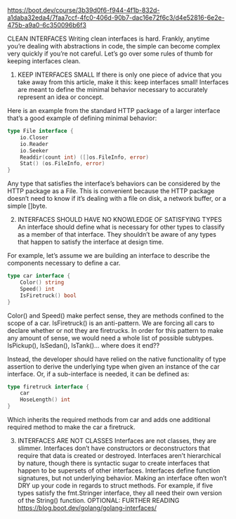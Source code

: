 https://boot.dev/course/3b39d0f6-f944-4f1b-832d-a1daba32eda4/7faa7ccf-4fc0-406d-90b7-dac16e72f6c3/d4e52816-6e2e-475b-a9a0-6c350096b6f3

CLEAN INTERFACES
Writing clean interfaces is hard. Frankly, anytime you’re dealing with abstractions in code, the simple can become complex very quickly if you’re not careful. Let’s go over some rules of thumb for keeping interfaces clean.

1. KEEP INTERFACES SMALL
If there is only one piece of advice that you take away from this article, make it this: keep interfaces small! Interfaces are meant to define the minimal behavior necessary to accurately represent an idea or concept.

Here is an example from the standard HTTP package of a larger interface that’s a good example of defining minimal behavior:

```go
type File interface {
    io.Closer
    io.Reader
    io.Seeker
    Readdir(count int) ([]os.FileInfo, error)
    Stat() (os.FileInfo, error)
}
```
Any type that satisfies the interface’s behaviors can be considered by the HTTP package as a File. This is convenient because the HTTP package doesn’t need to know if it’s dealing with a file on disk, a network buffer, or a simple []byte.

2. INTERFACES SHOULD HAVE NO KNOWLEDGE OF SATISFYING TYPES
An interface should define what is necessary for other types to classify as a member of that interface. They shouldn’t be aware of any types that happen to satisfy the interface at design time.

For example, let’s assume we are building an interface to describe the components necessary to define a car.

```go
type car interface {
	Color() string
	Speed() int
	IsFiretruck() bool
}
```
Color() and Speed() make perfect sense, they are methods confined to the scope of a car. IsFiretruck() is an anti-pattern. We are forcing all cars to declare whether or not they are firetrucks. In order for this pattern to make any amount of sense, we would need a whole list of possible subtypes. IsPickup(), IsSedan(), IsTank()… where does it end??

Instead, the developer should have relied on the native functionality of type assertion to derive the underlying type when given an instance of the car interface. Or, if a sub-interface is needed, it can be defined as:

```go
type firetruck interface {
	car
	HoseLength() int
}
```
Which inherits the required methods from car and adds one additional required method to make the car a firetruck.

3. INTERFACES ARE NOT CLASSES
Interfaces are not classes, they are slimmer.
Interfaces don’t have constructors or deconstructors that require that data is created or destroyed.
Interfaces aren’t hierarchical by nature, though there is syntactic sugar to create interfaces that happen to be supersets of other interfaces.
Interfaces define function signatures, but not underlying behavior. Making an interface often won’t DRY up your code in regards to struct methods. For example, if five types satisfy the fmt.Stringer interface, they all need their own version of the String() function.
OPTIONAL: FURTHER READING
https://blog.boot.dev/golang/golang-interfaces/
